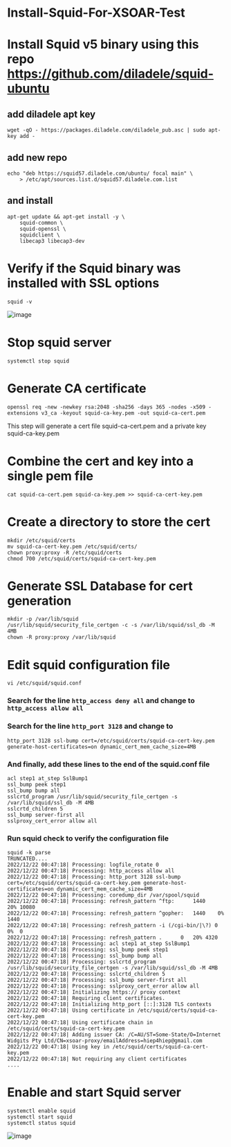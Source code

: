 # Install-Squid-For-XSOAR-Test

# Install Squid v5 binary using this repo https://github.com/diladele/squid-ubuntu

## add diladele apt key
```wget -qO - https://packages.diladele.com/diladele_pub.asc | sudo apt-key add -```

## add new repo
```
echo "deb https://squid57.diladele.com/ubuntu/ focal main" \
    > /etc/apt/sources.list.d/squid57.diladele.com.list
```
## and install
```
apt-get update && apt-get install -y \
    squid-common \
    squid-openssl \
    squidclient \
    libecap3 libecap3-dev
```  
# Verify if the Squid binary was installed with SSL options
```
squid -v
```
![image](https://user-images.githubusercontent.com/41276379/209029336-8803a908-2f45-42df-b13f-af17832b5f51.png)

# Stop squid server
```
systemctl stop squid
```

# Generate CA certificate
```
openssl req -new -newkey rsa:2048 -sha256 -days 365 -nodes -x509 -extensions v3_ca -keyout squid-ca-key.pem -out squid-ca-cert.pem
```
This step will generate a cert file squid-ca-cert.pem and a private key squid-ca-key.pem

# Combine the cert and key into a single pem file
```
cat squid-ca-cert.pem squid-ca-key.pem >> squid-ca-cert-key.pem
```

# Create a directory to store the cert
```
mkdir /etc/squid/certs
mv squid-ca-cert-key.pem /etc/squid/certs/
chown proxy:proxy -R /etc/squid/certs
chmod 700 /etc/squid/certs/squid-ca-cert-key.pem
```

# Generate SSL Database for cert generation
```
mkdir -p /var/lib/squid
/usr/lib/squid/security_file_certgen -c -s /var/lib/squid/ssl_db -M 4MB
chown -R proxy:proxy /var/lib/squid
```

# Edit squid configuration file
```
vi /etc/squid/squid.conf
```

### Search for the line `http_access deny all` and change to `http_access allow all`

### Search for the line `http_port 3128` and change to 
```
http_port 3128 ssl-bump cert=/etc/squid/certs/squid-ca-cert-key.pem generate-host-certificates=on dynamic_cert_mem_cache_size=4MB
```

### And finally, add these lines to the end of the squid.conf file
```
acl step1 at_step SslBump1
ssl_bump peek step1
ssl_bump bump all
sslcrtd_program /usr/lib/squid/security_file_certgen -s /var/lib/squid/ssl_db -M 4MB
sslcrtd_children 5
ssl_bump server-first all
sslproxy_cert_error allow all
```

### Run squid check to verify the configuration file
```
squid -k parse
TRUNCATED....
2022/12/22 00:47:18| Processing: logfile_rotate 0
2022/12/22 00:47:18| Processing: http_access allow all
2022/12/22 00:47:18| Processing: http_port 3128 ssl-bump cert=/etc/squid/certs/squid-ca-cert-key.pem generate-host-certificates=on dynamic_cert_mem_cache_size=4MB
2022/12/22 00:47:18| Processing: coredump_dir /var/spool/squid
2022/12/22 00:47:18| Processing: refresh_pattern ^ftp:		1440	20%	10080
2022/12/22 00:47:18| Processing: refresh_pattern ^gopher:	1440	0%	1440
2022/12/22 00:47:18| Processing: refresh_pattern -i (/cgi-bin/|\?) 0	0%	0
2022/12/22 00:47:18| Processing: refresh_pattern .		0	20%	4320
2022/12/22 00:47:18| Processing: acl step1 at_step SslBump1
2022/12/22 00:47:18| Processing: ssl_bump peek step1
2022/12/22 00:47:18| Processing: ssl_bump bump all
2022/12/22 00:47:18| Processing: sslcrtd_program /usr/lib/squid/security_file_certgen -s /var/lib/squid/ssl_db -M 4MB
2022/12/22 00:47:18| Processing: sslcrtd_children 5
2022/12/22 00:47:18| Processing: ssl_bump server-first all
2022/12/22 00:47:18| Processing: sslproxy_cert_error allow all
2022/12/22 00:47:18| Initializing https:// proxy context
2022/12/22 00:47:18| Requiring client certificates.
2022/12/22 00:47:18| Initializing http_port [::]:3128 TLS contexts
2022/12/22 00:47:18| Using certificate in /etc/squid/certs/squid-ca-cert-key.pem
2022/12/22 00:47:18| Using certificate chain in /etc/squid/certs/squid-ca-cert-key.pem
2022/12/22 00:47:18| Adding issuer CA: /C=AU/ST=Some-State/O=Internet Widgits Pty Ltd/CN=xsoar-proxy/emailAddress=hiep4hiep@gmail.com
2022/12/22 00:47:18| Using key in /etc/squid/certs/squid-ca-cert-key.pem
2022/12/22 00:47:18| Not requiring any client certificates
....
```

# Enable and start Squid server
```
systemctl enable squid
systemctl start squid
systemctl status squid
```
![image](https://user-images.githubusercontent.com/41276379/209030615-8044a837-be66-4f7c-815f-50a5f114490e.png)

